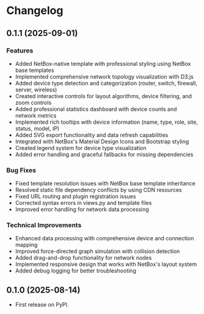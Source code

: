 # Changelog

## 0.1.1 (2025-09-01)

### Features
* Added NetBox-native template with professional styling using NetBox base templates
* Implemented comprehensive network topology visualization with D3.js
* Added device type detection and categorization (router, switch, firewall, server, wireless)
* Created interactive controls for layout algorithms, device filtering, and zoom controls
* Added professional statistics dashboard with device counts and network metrics
* Implemented rich tooltips with device information (name, type, role, site, status, model, IP)
* Added SVG export functionality and data refresh capabilities
* Integrated with NetBox's Material Design Icons and Bootstrap styling
* Created legend system for device type visualization
* Added error handling and graceful fallbacks for missing dependencies

### Bug Fixes
* Fixed template resolution issues with NetBox base template inheritance
* Resolved static file dependency conflicts by using CDN resources
* Fixed URL routing and plugin registration issues
* Corrected syntax errors in views.py and template files
* Improved error handling for network data processing

### Technical Improvements
* Enhanced data processing with comprehensive device and connection mapping
* Improved force-directed graph simulation with collision detection
* Added drag-and-drop functionality for network nodes
* Implemented responsive design that works with NetBox's layout system
* Added debug logging for better troubleshooting

## 0.1.0 (2025-08-14)

* First release on PyPI.
